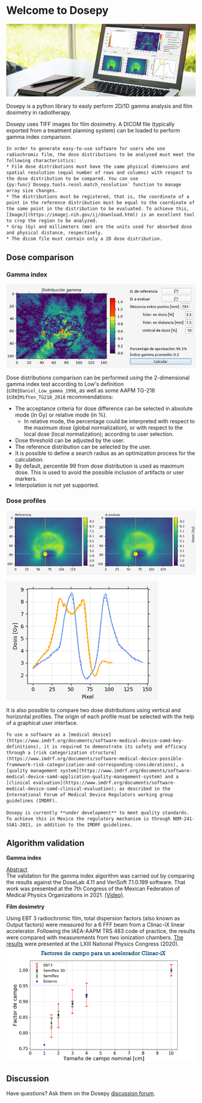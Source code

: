 # Welcome to Dosepy

![Portada_Dosepy](../assets/portada_DOSEPY.png)

Dosepy is a python library to easly perform 2D/1D gamma analysis and film dosimetry in radiotherapy. 

Dosepy uses TIFF images for film dosimetry. A DICOM file (typically exported from a treatment planning system) can be loaded to perform gamma index comparison.

```{note}
In order to generate easy-to-use software for users who use radiochromic film, the dose distributions to be analysed must meet the following characteristics:
* Film dose distributions must have the same physical dimensions and spatial resolution (equal number of rows and columns) with respect to the dose distribution to be compared. You can use {py:func}`Dosepy.tools.resol.match_resolution` function to manage array size changes.
* The distributions must be registered, that is, the coordinate of a point in the reference distribution must be equal to the coordinate of the same point in the distribution to be evaluated. To achieve this, [ImageJ](https://imagej.nih.gov/ij/download.html) is an excellent tool to crop the region to be analyzed.
* Gray (Gy) and millimeters (mm) are the units used for absorbed dose and physical distance, respectively.
* The dicom file must contain only a 2D dose distribution.

```

## Dose comparison
### Gamma index

![Imagen_gamma](../assets/Image_gamma.png)

 Dose distributions comparison can be performed using the 2-dimensional gamma index test according to Low's definition {cite}`Daniel_Low_gamma_1998`, as well as some AAPM TG-218 {cite}`Miften_TG218_2018` recommendations:

* The acceptance criteria for dose difference can be selected in absolute mode (in Gy) or relative mode (in %).
  * In relative mode, the percentage could be interpreted with respect to the maximum dose (global normalization), or with respect to the local dose (local normalization); according to user selection.
* Dose threshold can be adjusted by the user.
* The reference distribution can be selected by the user.
* It is possible to define a search radius as an optimization process for the calculation.
* By default, percentile 99 from dose distribution is used as maximum dose. This is used to avoid the possible inclusion of artifacts or user markers.
* Interpolation is not yet supported.

### Dose profiles

![Imagen_perfil_1](../assets/Perfiles_1.png)

![Imagen_perfil_2](../assets/Perfiles_2.png)

It is also possible to compare two dose distributions using vertical and horizontal profiles. The origin of each profile must be selected with the help of a graphical user interface.

```{warning}
To use a software as a [medical device](https://www.imdrf.org/documents/software-medical-device-samd-key-definitions), it is required to demonstrate its safety and efficacy through a [risk categorization structure](https://www.imdrf.org/documents/software-medical-device-possible-framework-risk-categorization-and-corresponding-considerations), a [quality management system](https://www.imdrf.org/documents/software-medical-device-samd-application-quality-management-system) and a [clinical evaluation](https://www.imdrf.org/documents/software-medical-device-samd-clinical-evaluation); as described in the International Forum of Medical Device Regulators working group guidelines (IMDRF).

Dosepy is currently **under development** to meet quality standards. To achieve this in Mexico the regulatory mechanism is through NOM-241-SSA1-2021, in addition to the IMDRF guidelines.
```

## Algorithm validation

**Gamma index**

[Abstract](https://github.com/LuisOlivaresJ/Dosepy/blob/2bf579e6c33c347ef8f0cdd6f4ee7534798f0d13/docs/assets/validation.pdf)<br/>
The validation for the gamma index algorithm was carried out by comparing the results against the DoseLab 4.11 and VeriSoft 7.1.0.199 software. That work was presented at the 7th Congress of the Mexican Federation of Medical Physics Organizations in 2021. [(Video)](https://youtu.be/HM4qkYGzNFc).

**Film dosimetry**

Using EBT 3 radiochromic film, total dispersion factors (also known as Output factors) were measured for a 6 FFF beam from a Clinac-iX linear accelerator. Following the IAEA-AAPM TRS 483 code of practice, the results were compared with measurements from two ionization chambers. [The results](https://smf.mx/programas/congreso-nacional-de-fisica/memorias-cnf/) were presented at the LXIII National Physics Congress (2020).
![Image_factores_campo](../assets/Factores_de_campo_6FFF.png)

## Discussion
Have questions? Ask them on the Dosepy [discussion forum](https://groups.google.com/g/dosepy).

```{tableofcontents}
```

